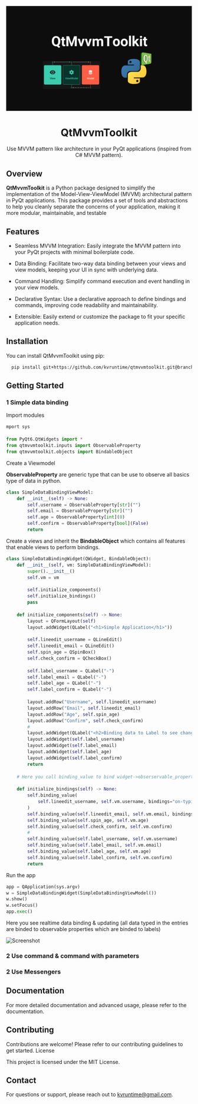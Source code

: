 <div align="middle">
<img src="./docs/logo.png" alt="logo">
<h1>QtMvvmToolkit</h1>
<p>Use MVVM pattern like architecture  in your PyQt applications (inspired from C# MVVM pattern).</p>
</div>


## Overview

**QtMvvmToolkit** is a Python package designed to simplify the implementation of the Model-View-ViewModel (MVVM) architectural pattern in PyQt applications. This package provides a set of tools and abstractions to help you cleanly separate the concerns of your application, making it more modular, maintainable, and testable

## Features

- Seamless MVVM Integration: Easily integrate the MVVM pattern into your PyQt projects with minimal boilerplate code.

- Data Binding: Facilitate two-way data binding between your views and view models, keeping your UI in sync with underlying data.

- Command Handling: Simplify command execution and event handling in your view models.

- Declarative Syntax: Use a declarative approach to define bindings and commands, improving code readability and maintainability.

- Extensible: Easily extend or customize the package to fit your specific application needs.

## Installation

You can install QtMvvmToolkit using pip:

```bash
  pip install git+https://github.com/kvruntime/qtmvvmtoolkit.git@branch-or-tag-name
```

## Getting Started

### 1 Simple data binding

Import modules

```python
mport sys

from PyQt6.QtWidgets import *
from qtmvvmtoolkit.inputs import ObservableProperty
from qtmvvmtoolkit.objects import BindableObject
```

Create a Viewmodel

**ObservableProperty** are generic type that can be use to observe all basics type of data in python.

```python
class SimpleDataBindingViewModel:
    def __init__(self) -> None:
        self.username = ObservableProperty[str]("")
        self.email = ObservableProperty[str]("")
        self.age = ObservableProperty[int](0)
        self.confirm = ObservableProperty[bool](False)
        return
```

Create a views and inherit the **BindableObject** which contains all features that enable views to perform bindings.

```python
class SimpleDataBindingWidget(QWidget, BindableObject):
    def __init__(self, vm: SimpleDataBindingViewModel):
        super().__init__()
        self.vm = vm

        self.initialize_components()
        self.initialize_bindings()
        pass

    def initialize_components(self) -> None:
        layout = QFormLayout(self)
        layout.addWidget(QLabel("<h1>Simple Application</h1>"))

        self.lineedit_username = QLineEdit()
        self.lineedit_email = QLineEdit()
        self.spin_age = QSpinBox()
        self.check_confirm = QCheckBox()

        self.label_username = QLabel("-")
        self.label_email = QLabel("-")
        self.label_age = QLabel("-")
        self.label_confirm = QLabel("-")

        layout.addRow("Username", self.lineedit_username)
        layout.addRow("Email", self.lineedit_email)
        layout.addRow("Age", self.spin_age)
        layout.addRow("Confirm", self.check_confirm)
        #
        layout.addWidget(QLabel("<h2>Binding data to Label to see changings</h2>"))
        layout.addWidget(self.label_username)
        layout.addWidget(self.label_email)
        layout.addWidget(self.label_age)
        layout.addWidget(self.label_confirm)
        return
    
    # Here you call binding_value to bind widget->obserservable_property in the Viewmodel

    def initialize_bindings(self) -> None:
        self.binding_value(
            self.lineedit_username, self.vm.username, bindings="on-typing"
        )
        self.binding_value(self.lineedit_email, self.vm.email, bindings="on-typed")
        self.binding_value(self.spin_age, self.vm.age)
        self.binding_value(self.check_confirm, self.vm.confirm)
        #
        self.binding_value(self.label_username, self.vm.username)
        self.binding_value(self.label_email, self.vm.email)
        self.binding_value(self.label_age, self.vm.age)
        self.binding_value(self.label_confirm, self.vm.confirm)
        return

```

Run the app

```python
app = QApplication(sys.argv)
w = SimpleDataBindingWidget(SimpleDataBindingViewModel())
w.show()
w.setFocus()
app.exec()
```

Here you see realtime data binding & updating (all data typed in the entries are binded to observable properties which are binded to labels)

![Screenshot](./docs/screenshots/simple-data-binding.png)

### 2 Use command & command with parameters

### 2 Use Messengers

## Documentation

For more detailed documentation and advanced usage, please refer to the documentation.

## Contributing

Contributions are welcome! Please refer to our contributing guidelines to get started.
License

This project is licensed under the MIT License.

## Contact

For questions or support, please reach out to <kvruntime@gmail.com>.
